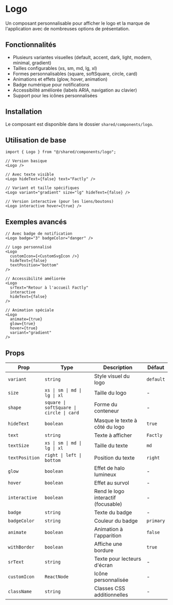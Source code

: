 # Logo

Un composant personnalisable pour afficher le logo et la marque de l'application avec de nombreuses options de présentation.

## Fonctionnalités

- Plusieurs variantes visuelles (default, accent, dark, light, modern, minimal, gradient)
- Tailles configurables (xs, sm, md, lg, xl)
- Formes personnalisables (square, softSquare, circle, card)
- Animations et effets (glow, hover, animation)
- Badge numérique pour notifications
- Accessibilité améliorée (labels ARIA, navigation au clavier)
- Support pour les icônes personnalisées

## Installation

Le composant est disponible dans le dossier `shared/components/logo`.

## Utilisation de base

```tsx
import { Logo } from "@/shared/components/logo";

// Version basique
<Logo />

// Avec texte visible
<Logo hideText={false} text="Factly" />

// Variant et taille spécifiques
<Logo variant="gradient" size="lg" hideText={false} />

// Version interactive (pour les liens/boutons)
<Logo interactive hover={true} />
```

## Exemples avancés

```tsx
// Avec badge de notification
<Logo badge="3" badgeColor="danger" />

// Logo personnalisé
<Logo
  customIcon={<CustomSvgIcon />}
  hideText={false}
  textPosition="bottom"
/>

// Accessibilité améliorée
<Logo
  srText="Retour à l'accueil Factly"
  interactive
  hideText={false}
/>

// Animation spéciale
<Logo
  animate={true}
  glow={true}
  hover={true}
  variant="gradient"
/>
```

## Props

| Prop           | Type                                     | Description                         | Défaut    |
| -------------- | ---------------------------------------- | ----------------------------------- | --------- |
| `variant`      | `string`                                 | Style visuel du logo                | `default` |
| `size`         | `xs \| sm \| md \| lg \| xl`             | Taille du logo                      | -         |
| `shape`        | `square \| softSquare \| circle \| card` | Forme du conteneur                  | -         |
| `hideText`     | `boolean`                                | Masque le texte à côté du logo      | `true`    |
| `text`         | `string`                                 | Texte à afficher                    | `Factly`  |
| `textSize`     | `xs \| sm \| md \| lg \| xl`             | Taille du texte                     | `md`      |
| `textPosition` | `right \| left \| bottom`                | Position du texte                   | `right`   |
| `glow`         | `boolean`                                | Effet de halo lumineux              | -         |
| `hover`        | `boolean`                                | Effet au survol                     | -         |
| `interactive`  | `boolean`                                | Rend le logo interactif (focusable) | -         |
| `badge`        | `string`                                 | Texte du badge                      | -         |
| `badgeColor`   | `string`                                 | Couleur du badge                    | `primary` |
| `animate`      | `boolean`                                | Animation à l'apparition            | `false`   |
| `withBorder`   | `boolean`                                | Affiche une bordure                 | `true`    |
| `srText`       | `string`                                 | Texte pour lecteurs d'écran         | -         |
| `customIcon`   | `ReactNode`                              | Icône personnalisée                 | -         |
| `className`    | `string`                                 | Classes CSS additionnelles          | -         |
